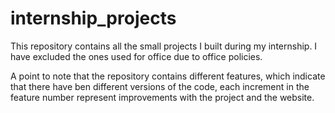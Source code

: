 # internship_projects
This repository contains all the small projects I built during my internship. I have excluded the ones used for office due to office policies.

A point to note that the repository contains different features, which indicate that there have ben different versions of the code, each increment in the feature number represent improvements
with the project and the website.

